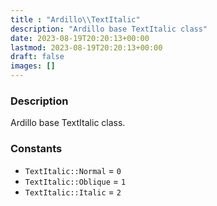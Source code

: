 ```yaml
---
title : "Ardillo\\TextItalic"
description: "Ardillo base TextItalic class"
date: 2023-08-19T20:20:13+00:00
lastmod: 2023-08-19T20:20:13+00:00
draft: false
images: []
---
```

### Description

Ardillo base TextItalic class.

### Constants

 * `TextItalic::Normal` = `0`
 * `TextItalic::Oblique` = `1`
 * `TextItalic::Italic` = `2`
